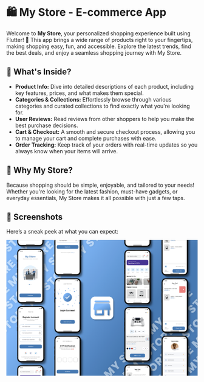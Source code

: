 # 🛍️ My Store - E-commerce App

Welcome to **My Store**, your personalized shopping experience built using Flutter! 🎉 This app brings a wide range of products right to your fingertips, making shopping easy, fun, and accessible. Explore the latest trends, find the best deals, and enjoy a seamless shopping journey with My Store.

## 🛒 What's Inside?

- **Product Info:** Dive into detailed descriptions of each product, including key features, prices, and what makes them special.
- **Categories & Collections:** Effortlessly browse through various categories and curated collections to find exactly what you're looking for.
- **User Reviews:** Read reviews from other shoppers to help you make the best purchase decisions.
- **Cart & Checkout:** A smooth and secure checkout process, allowing you to manage your cart and complete purchases with ease.
- **Order Tracking:** Keep track of your orders with real-time updates so you always know when your items will arrive.

## 🎯 Why My Store?

Because shopping should be simple, enjoyable, and tailored to your needs! Whether you're looking for the latest fashion, must-have gadgets, or everyday essentials, My Store makes it all possible with just a few taps.

## 📸 Screenshots

Here’s a sneak peek at what you can expect:

![Home Screen](assets/images/mockup_latest.png)
